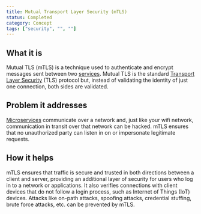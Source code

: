 ```yaml
---
title: Mutual Transport Layer Security (mTLS)
status: Completed
category: Concept
tags: ["security", "", ""]
---
```


## What it is

Mutual TLS (mTLS) is a technique used to authenticate and encrypt messages sent between two [services](/service/). 
Mutual TLS is the standard [Transport Layer Security](/transport-layer-security/) (TLS) protocol but, 
instead of validating the identity of just one connection, both sides are validated.

## Problem it addresses

[Microservices](/microservices/) communicate over a network and, 
just like your wifi network, communication in transit over that network can be hacked. 
mTLS ensures that no unauthorized party can listen in on or impersonate legitimate requests.

## How it helps

mTLS ensures that traffic is secure and trusted in both directions between a client and server, 
providing an additional layer of security for users who log in to a network or applications. 
It also verifies connections with client devices that do not follow a login process, such as Internet of Things (IoT) devices. 
Attacks like on-path attacks, spoofing attacks, credential stuffing, brute force attacks, etc. can be prevented by mTLS.
